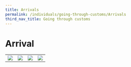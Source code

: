 ```yaml
---
title: Arrivals
permalink: /individuals/going-through-customs/Arrivals
third_nav_title: Going through customs
---
```


# Arrival 

|   |   |   |   |
|---|---|---|---|
|![](https://lh3.googleusercontent.com/Ijl7TCe3rCt09U0wq9rLlNgysOnw4KMGwL8-ZGX09TlOmwbmbqJY43m08jswYiqf57N1PbpTbBrVk2aUNne4S_j_QDP5WW7aa_jsISo2omIeVBvfPFKX4wM64vdK9-itRgOdX3RN26bpVhLfRA)   | ![](https://lh5.googleusercontent.com/IdonvHERbC9Zn_JjXn_jZOl1iqRLXKT7_BSk-rewPTED-HyWXNqkmbJLWE1C4GbhCBtjVwhHEb3sdAPSOr021TT1U3jo7WWN58HSK9JNSymqFvIjUZzUnNi0Sp8OGChKgm-xfxFxo_XiON550Q)  | ![](https://lh6.googleusercontent.com/pyK8PnRDhoI2kBpBIqz-r9o5zkI_5BN4BQBa-XiLneNlca0a7umBcdZHWcynwtWUbn0EXpdjppaK5fYdimUEp0KknndsskxKhDlNkU1S3I8fwjhqNMioz-AqRldAllYcPbthOIiYR31EceBo3w)  | ![](https://lh4.googleusercontent.com/quD-LIIf4-NMswvz6J-W1hpLzGUXwjW0C1CNUz6DjlgM6UhC1fv2jmx9M8O2nupggvldvsD-E401zWdYmcs6jXuk62lU9vdGxXcy0EEwSdw64CW-lp5Vk2z8TMGu5oUv6BXtzFYdt-aphkCk-g)
    


  
  
  

